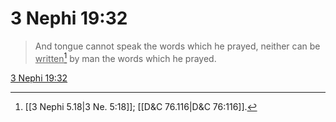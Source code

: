 # 3 Nephi 19:32

> And tongue cannot speak the words which he prayed, neither can be <u>written</u>[^a] by man the words which he prayed.

[3 Nephi 19:32](https://www.churchofjesuschrist.org/study/scriptures/bofm/3-ne/19?lang=eng&id=p32#p32)


[^a]: [[3 Nephi 5.18|3 Ne. 5:18]]; [[D&C 76.116|D&C 76:116]].  
